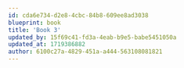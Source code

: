 ```yaml
---
id: cda6e734-d2e8-4cbc-84b8-609ee8ad3038
blueprint: book
title: 'Book 3'
updated_by: 15f69c41-fd3a-4eab-b9e5-babe5451050a
updated_at: 1719386882
author: 6100c27a-4829-451a-a444-563108081821
---
```

